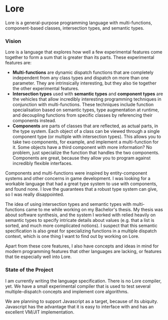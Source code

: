 # Lore

Lore is a general-purpose programming language with multi-functions, component-based classes, intersection types, and semantic types.  


### Vision

Lore is a language that explores how well a few experimental features come together to form a sum that is greater than its parts. These experimental features are:

- **Multi-functions** are dynamic dispatch functions that are completely independent from any class types and dispatch on more than one parameter. They are intrinsically interesting, but they also tie together the other experimental features.
- **Intersection types** used with **semantic types** and **component types** are the vehicles that allow incredibly interesting programming techniques in conjunction with multi-functions. These techniques include function specialisation based on semantic types, type augmentation at runtime, and decoupling functions from specific classes by referencing their components instead.
- **Components** are parts of classes that are reflected, as actual parts, in the type system. Each object of a class can be viewed through a single component type (or multiple with intersection types). This allows you to take two components, for example, and implement a multi-function for it. Some objects have a third component with more information? No problem, just specialize the function that handles the two components. Components are great, because they allow you to program against incredibly flexible interfaces. 

Components and multi-functions were inspired by entity-component systems and other concerns in game development. I was looking for a workable language that had a great type system to use with components, and found none. I love the guarantees that a robust type system can give, so I was really disappointed.

The idea of using intersection types and semantic types with multi-functions came to me while working on my Bachelor's thesis. My thesis was about software synthesis, and the system I worked with relied heavily on semantic types to specify intricate details about values (e.g. that a list is sorted, and much more complicated notions). I suspect that this semantic specification is also great for specializing functions in a multiple dispatch context, which is one thing I want to find out by working on Lore.

Apart from these core features, I also have concepts and ideas in mind for modern programming features that other languages are lacking, or features that tie especially well into Lore. 


### State of the Project

I am currently writing the language specification. There is no Lore compiler, yet. We have a small experimental compiler that is used to test several multiple-dispatch concepts and implement core algorithms. 

We are planning to support Javascript as a target, because of its ubiquity. Javascript has the advantage that it is easy to interface with and has an excellent VM/JIT implementation.
